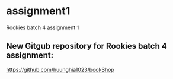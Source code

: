 # assignment1
Rookies batch 4 assignment 1
## New Gitgub repository for Rookies batch 4 assignment:
https://github.com/huunghia1023/bookShop
